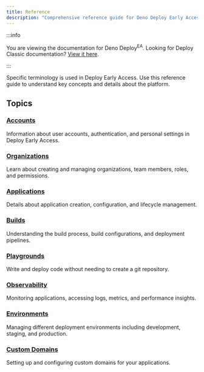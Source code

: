 ```yaml
---
title: Reference
description: "Comprehensive reference guide for Deno Deploy Early Access covering accounts, organizations, applications, builds, observability, environments, and custom domains."
---
```


:::info

You are viewing the documentation for Deno Deploy<sup>EA</sup>. Looking for
Deploy Classic documentation? [View it here](/deploy/).

:::

Specific terminology is used in Deploy Early Access. Use this reference guide to
understand key concepts and details about the platform.

## Topics

### [Accounts](/deploy/early-access/reference/accounts)

Information about user accounts, authentication, and personal settings in Deploy
Early Access.

### [Organizations](/deploy/early-access/reference/organizations)

Learn about creating and managing organizations, team members, roles, and
permissions.

### [Applications](/deploy/early-access/reference/apps)

Details about application creation, configuration, and lifecycle management.

### [Builds](/deploy/early-access/reference/builds)

Understanding the build process, build configurations, and deployment pipelines.

### [Playgrounds](/deploy/early-access/reference/playgrounds)

Write and deploy code without needing to create a git repository.

### [Observability](/deploy/early-access/reference/observability)

Monitoring applications, accessing logs, metrics, and performance insights.

### [Environments](/deploy/early-access/reference/env-vars-and-contexts/)

Managing different deployment environments including development, staging, and
production.

### [Custom Domains](/deploy/early-access/reference/domains)

Setting up and configuring custom domains for your applications.
